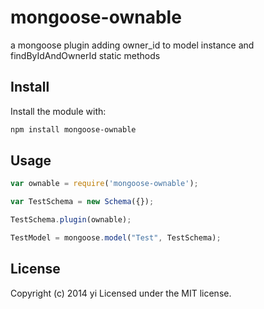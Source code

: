 # mongoose-ownable

a mongoose plugin adding owner_id to model instance and findByIdAndOwnerId static methods

## Install
Install the module with:

```bash
npm install mongoose-ownable
```

## Usage
```javascript
var ownable = require('mongoose-ownable');

var TestSchema = new Schema({});

TestSchema.plugin(ownable);

TestModel = mongoose.model("Test", TestSchema);

```

## License
Copyright (c) 2014 yi
Licensed under the MIT license.
